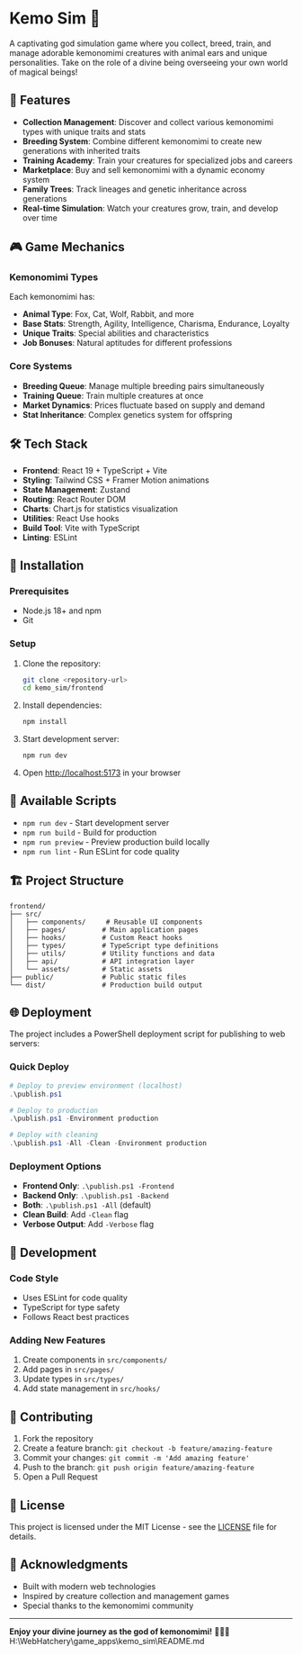 # Kemo Sim 🐾

A captivating god simulation game where you collect, breed, train, and manage adorable kemonomimi creatures with animal ears and unique personalities. Take on the role of a divine being overseeing your own world of magical beings!

## 🌟 Features

- **Collection Management**: Discover and collect various kemonomimi types with unique traits and stats
- **Breeding System**: Combine different kemonomimi to create new generations with inherited traits
- **Training Academy**: Train your creatures for specialized jobs and careers
- **Marketplace**: Buy and sell kemonomimi with a dynamic economy system
- **Family Trees**: Track lineages and genetic inheritance across generations
- **Real-time Simulation**: Watch your creatures grow, train, and develop over time

## 🎮 Game Mechanics

### Kemonomimi Types
Each kemonomimi has:
- **Animal Type**: Fox, Cat, Wolf, Rabbit, and more
- **Base Stats**: Strength, Agility, Intelligence, Charisma, Endurance, Loyalty
- **Unique Traits**: Special abilities and characteristics
- **Job Bonuses**: Natural aptitudes for different professions

### Core Systems
- **Breeding Queue**: Manage multiple breeding pairs simultaneously
- **Training Queue**: Train multiple creatures at once
- **Market Dynamics**: Prices fluctuate based on supply and demand
- **Stat Inheritance**: Complex genetics system for offspring

## 🛠️ Tech Stack

- **Frontend**: React 19 + TypeScript + Vite
- **Styling**: Tailwind CSS + Framer Motion animations
- **State Management**: Zustand
- **Routing**: React Router DOM
- **Charts**: Chart.js for statistics visualization
- **Utilities**: React Use hooks
- **Build Tool**: Vite with TypeScript
- **Linting**: ESLint

## 🚀 Installation

### Prerequisites
- Node.js 18+ and npm
- Git

### Setup
1. Clone the repository:
   ```bash
   git clone <repository-url>
   cd kemo_sim/frontend
   ```

2. Install dependencies:
   ```bash
   npm install
   ```

3. Start development server:
   ```bash
   npm run dev
   ```

4. Open [http://localhost:5173](http://localhost:5173) in your browser

## 📜 Available Scripts

- `npm run dev` - Start development server
- `npm run build` - Build for production
- `npm run preview` - Preview production build locally
- `npm run lint` - Run ESLint for code quality

## 🏗️ Project Structure

```
frontend/
├── src/
│   ├── components/     # Reusable UI components
│   ├── pages/         # Main application pages
│   ├── hooks/         # Custom React hooks
│   ├── types/         # TypeScript type definitions
│   ├── utils/         # Utility functions and data
│   ├── api/           # API integration layer
│   └── assets/        # Static assets
├── public/            # Public static files
└── dist/              # Production build output
```

## 🌐 Deployment

The project includes a PowerShell deployment script for publishing to web servers:

### Quick Deploy
```powershell
# Deploy to preview environment (localhost)
.\publish.ps1

# Deploy to production
.\publish.ps1 -Environment production

# Deploy with cleaning
.\publish.ps1 -All -Clean -Environment production
```

### Deployment Options
- **Frontend Only**: `.\publish.ps1 -Frontend`
- **Backend Only**: `.\publish.ps1 -Backend`
- **Both**: `.\publish.ps1 -All` (default)
- **Clean Build**: Add `-Clean` flag
- **Verbose Output**: Add `-Verbose` flag

## 🎯 Development

### Code Style
- Uses ESLint for code quality
- TypeScript for type safety
- Follows React best practices

### Adding New Features
1. Create components in `src/components/`
2. Add pages in `src/pages/`
3. Update types in `src/types/`
4. Add state management in `src/hooks/`

## 🤝 Contributing

1. Fork the repository
2. Create a feature branch: `git checkout -b feature/amazing-feature`
3. Commit your changes: `git commit -m 'Add amazing feature'`
4. Push to the branch: `git push origin feature/amazing-feature`
5. Open a Pull Request

## 📄 License

This project is licensed under the MIT License - see the [LICENSE](LICENSE) file for details.

## 🙏 Acknowledgments

- Built with modern web technologies
- Inspired by creature collection and management games
- Special thanks to the kemonomimi community

---

**Enjoy your divine journey as the god of kemonomimi!** 🐺🦊🐱</content>
<parameter name="filePath">H:\WebHatchery\game_apps\kemo_sim\README.md
